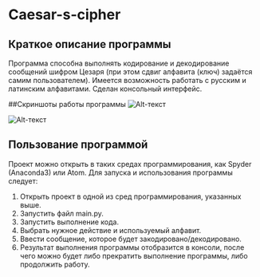 # Caesar-s-cipher
## Краткое описание программы
Программа способна выполнять кодирование и декодирование сообщений шифром Цезаря (при этом сдвиг алфавита (ключ) задаётся самим пользователем). Имеется возможность работать с русским и латинским алфавитами. Сделан консольный интерфейс.

##Скриншоты работы программы
![Alt-текст](https://sun9-75.userapi.com/D0PO0LhrPzm0eZOQuPsZGFXBSI_NTPjC_c5urg/M2ctfeTyJDY.jpg "Орк")

![Alt-текст](https://sun9-36.userapi.com/KdM4-VyMcGu98RmOuYkvT2xHU6lXaIf4v6N_kg/QgbPr9mblCQ.jpg "Орк")

## Пользование программой
Проект можно открыть в таких средах программирования, как Spyder (Anaconda3) или Atom. Для запуска и использования программы следует:
1. Открыть проект в одной из сред программирования, указанных выше.
2. Запустить файл main.py.
3. Запустить выполнение кода.
4. Выбрать нужное действие и используемый алфавит.
5. Ввести сообщение, которое будет закодировано/декодировано.
6. Результат выполнения программы отобразится в консоли, после чего можно будет либо прекратить выполнение программы, либо продолжить работу.
